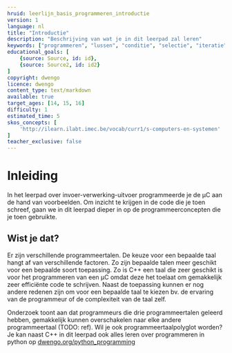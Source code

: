 ```yaml
---
hruid: leerlijn_basis_programmeren_introductie
version: 1
language: nl
title: "Introductie"
description: "Beschrijving van wat je in dit leerpad zal leren"
keywords: ["programmeren", "lussen", "conditie", "selectie", "iteratie", "if", "als", "then", "dan", "anders", "else", "for", "while", "microcontroller", "µC", "arduino", "dwenguino"]
educational_goals: [
    {source: Source, id: id}, 
    {source: Source2, id: id2}
]
copyright: dwengo
licence: dwengo
content_type: text/markdown
available: true
target_ages: [14, 15, 16]
difficulty: 1
estimated_time: 5
skos_concepts: [
    'http://ilearn.ilabt.imec.be/vocab/curr1/s-computers-en-systemen'
]
teacher_exclusive: false
---
```


# Inleiding

In het leerpad over invoer-verwerking-uitvoer programmeerde je de µC aan de hand van voorbeelden. Om inzicht te krijgen in de code die je toen schreef, gaan we in dit leerpad dieper in op de programmeerconcepten die je toen gebruikte. 

<div class="dwengo-content sideinfo">
    <h2 class="title">Wist je dat?</h2>
    <div class="content">
        <p>
            Er zijn verschillende programmeertalen. De keuze voor een bepaalde taal hangt af van verschillende factoren. Zo zijn bepaalde talen meer geschikt voor een bepaalde soort toepassing. Zo is C++ een taal die zeer geschikt is voor het programmeren van een µC omdat deze het toelaat om gemakkelijk zeer efficiënte code te schrijven. Naast de toepassing kunnen er nog andere redenen zijn om voor een bepaalde taal te kiezen bv. de ervaring van de programmeur of de complexiteit van de taal zelf.
        </p>
        <p>
            Onderzoek toont aan dat programmeurs die drie programmeertalen geleerd hebben, gemakkelijk kunnen overschakelen naar elke andere programmeertaal (TODO: ref). Wil je ook programmeertaalpolyglot worden? Je kan naast C++ in dit leerpad ook alles leren over programmeren in python op <a href="/python_programming">dwengo.org/python_programming</a>
        </p>
    </div>
</div>
